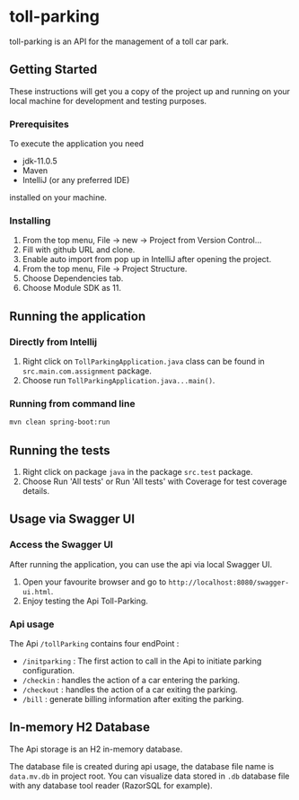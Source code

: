 # toll-parking
toll-parking is an API for the management of a toll car park.

## Getting Started
These instructions will get you a copy of the project up and running on your local machine for development and testing purposes.
### Prerequisites
To execute the application you need
* jdk-11.0.5
* Maven
* IntelliJ (or any preferred IDE)

installed on your machine.
### Installing
1. From the top menu, File -> new -> Project from Version Control...
2. Fill with github URL and clone.
3. Enable auto import from pop up in IntelliJ after opening the project.
4. From the top menu, File -> Project Structure.
5. Choose Dependencies tab.
6. Choose Module SDK as 11.

## Running the application
### Directly from Intellij
1. Right click on `TollParkingApplication.java` class can be found in `src.main.com.assignment` package.
2. Choose run `TollParkingApplication.java...main()`.
### Running from command line
```bash
mvn clean spring-boot:run
```
## Running the tests
1. Right click on package `java` in the package `src.test` package.
2. Choose Run 'All tests' or Run 'All tests' with Coverage for test coverage details.

## Usage via Swagger UI
### Access the Swagger UI
After running the application, you can use the api via local Swagger UI.
1. Open your favourite browser and go to `http://localhost:8080/swagger-ui.html`.
2. Enjoy testing the Api Toll-Parking.
### Api usage
The Api `/tollParking` contains four endPoint :
* `/initparking` : The first action to call in the Api to initiate parking configuration.
* `/checkin` : handles the action of a car entering the parking.
* `/checkout` : handles the action of a car exiting the parking.
* `/bill` : generate billing information after exiting the parking.

## In-memory H2 Database
The Api storage is an H2 in-memory database.

The database file is created during api usage, the database file name is `data.mv.db` in project root.
You can visualize data stored in `.db` database file with any database tool reader (RazorSQL for example).


